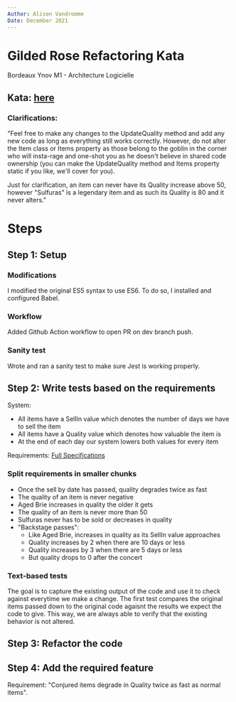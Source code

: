 ```yaml
---
Author: Alison Vandromme 
Date: December 2021
---
```


# Gilded Rose Refactoring Kata

Bordeaux Ynov M1 - Architecture Logicielle

## Kata: [here](https://github.com/emilybache/GildedRose-Refactoring-Kata)

### Clarifications: 

"Feel free to make any changes to the UpdateQuality method and add any new code as long as everything
still works correctly. However, do not alter the Item class or Items property as those belong to the
goblin in the corner who will insta-rage and one-shot you as he doesn't believe in shared code
ownership (you can make the UpdateQuality method and Items property static if you like, we'll cover
for you).

Just for clarification, an item can never have its Quality increase above 50, however "Sulfuras" is a
legendary item and as such its Quality is 80 and it never alters."

# Steps

## Step 1: Setup

### Modifications 

I modified the original ES5 syntax to use ES6.
To do so, I installed and configured Babel.

### Workflow

Added Github Action workflow to open PR on dev branch push.

### Sanity test

Wrote and ran a sanity test to make sure Jest is working properly.

## Step 2: Write tests based on the requirements

System: 
- All items have a SellIn value which denotes the number of days we have to sell the item
- All items have a Quality value which denotes how valuable the item is
- At the end of each day our system lowers both values for every item

Requirements: [Full Specifications](https://github.com/emilybache/GildedRose-Refactoring-Kata/blob/main/GildedRoseRequirements.txt)

### Split requirements in smaller chunks

- Once the sell by date has passed, quality degrades twice as fast
- The quality of an item is never negative
- Aged Brie increases in quality the older it gets
- The quality of an item is never more than 50
- Sulfuras never has to be sold or decreases in quality
- "Backstage passes": 
    - Like Aged Brie, increases in quality as its SellIn value approaches
	- Quality increases by 2 when there are 10 days or less
    - Quality increases by 3 when there are 5 days or less
	- But quality drops to 0 after the concert

### Text-based tests

The goal is to capture the existing output of the code and use it to check against everytime we make a change.
The first test compares the original items passed down to the original code agaisnt the results we expect the code to give. 
This way, we are always able to verify that the existing behavior is not altered.

## Step 3: Refactor the code



## Step 4: Add the required feature

Requirement: "Conjured items degrade in Quality twice as fast as normal items".


